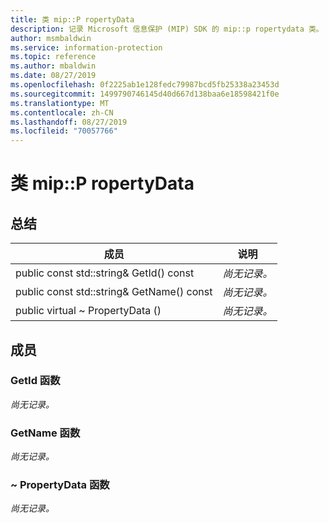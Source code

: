 ```yaml
---
title: 类 mip::P ropertyData
description: 记录 Microsoft 信息保护 (MIP) SDK 的 mip::p ropertydata 类。
author: msmbaldwin
ms.service: information-protection
ms.topic: reference
ms.author: mbaldwin
ms.date: 08/27/2019
ms.openlocfilehash: 0f2225ab1e128fedc79987bcd5fb25338a23453d
ms.sourcegitcommit: 1499790746145d40d667d138baa6e18598421f0e
ms.translationtype: MT
ms.contentlocale: zh-CN
ms.lasthandoff: 08/27/2019
ms.locfileid: "70057766"
---
```

# <a name="class-mippropertydata"></a>类 mip::P ropertyData 
  
## <a name="summary"></a>总结
 成员                        | 说明                                
--------------------------------|---------------------------------------------
public const std::string& GetId() const  | _尚无记录。_
public const std::string& GetName() const  | _尚无记录。_
public virtual ~ PropertyData ()  | _尚无记录。_
  
## <a name="members"></a>成员
  
### <a name="getid-function"></a>GetId 函数
_尚无记录。_

  
### <a name="getname-function"></a>GetName 函数
_尚无记录。_

  
### <a name="propertydata-function"></a>~ PropertyData 函数
_尚无记录。_
